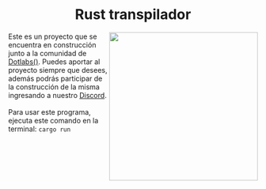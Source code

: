 <h1 align="center">Rust transpilador</h1>
<img src="https://media4.giphy.com/media/saSlh8FkrdVCxZwu8G/200w.webp?cid=ecf05e47hk8eze93e6zt1khfwywoniyt23pfe6uc007wdwl7&rid=200w.webp&ct=g" align="right" width="300">
<p>
  Este es un proyecto que se encuentra en construcción junto a la comunidad de <a href="https://www.dotlabs.academy/">Dotlabs()</a>. Puedes aportar al proyecto siempre que desees, además podrás participar de la construcción de la misma ingresando a nuestro <a href="https://www.dotlabs.academy/">Discord</a>. <br><br>
  Para usar este programa, ejecuta este comando en la terminal: <code>cargo run</code>
</p>

